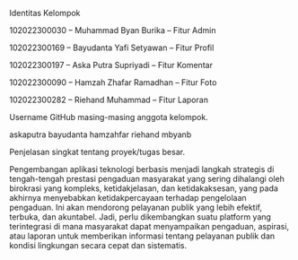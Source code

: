 Identitas Kelompok

102022300030 – Muhammad Byan Burika – Fitur Admin

102022300169 – Bayudanta Yafi Setyawan – Fitur Profil

102022300197 – Aska Putra Supriyadi – Fitur Komentar 

102022300090 – Hamzah Zhafar Ramadhan – Fitur Foto  

102022300282 – Riehand Muhammad – Fitur Laporan 

Username GitHub masing-masing anggota kelompok.

askaputra
bayudanta
hamzahfar
riehand
mbyanb

Penjelasan singkat tentang proyek/tugas besar.

Pengembangan aplikasi teknologi berbasis menjadi langkah strategis di tengah-tengah prestasi pengaduan masyarakat yang sering dihalangi oleh birokrasi yang kompleks, ketidakjelasan, dan ketidakaksesan, yang pada akhirnya menyebabkan ketidakpercayaan terhadap pengelolaan pengaduan. Ini akan mendorong pelayanan publik yang lebih efektif, terbuka, dan akuntabel. Jadi, perlu dikembangkan suatu platform yang terintegrasi di mana masyarakat dapat menyampaikan pengaduan, aspirasi, atau laporan untuk memberikan informasi tentang pelayanan publik dan kondisi lingkungan secara cepat dan sistematis.
